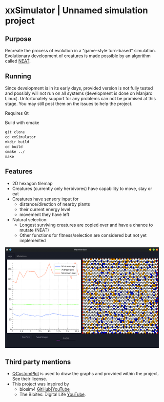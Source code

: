 # xxSimulator | Unnamed simulation project

## Purpose
Recreate the process of evolution in a "game-style turn-based" simulation. Evolutionary development of creatures is made possible by an algorithm called [NEAT](http://nn.cs.utexas.edu/downloads/papers/stanley.ec02.pdf).

## Running
Since development is in its early days, provided version is not fully tested and possibly will not run on all systems (development is done on Manjaro Linux). Unfortunately support for any problems can not be promised at this stage. You may still post them on the issues to help the project.

Requires Qt

Build with cmake
```
git clone
cd xxSimulator
mkdir build
cd build
cmake ../ 
make
```

## Features
- 2D hexagon tilemap
- Creatures (currently only herbivores) have capability to move, stay or eat
- Creatures have sensory input for 
  - distance/direction of nearby plants
  - their current energy level
  - movement they have left
- Natural selection
  - Longest surviving creatures are copied over and have a chance to mutate (NEAT)
  - Other functions for fitness/selection are considered but not yet implemented

![Screenshot](./screenshot.png "screenshot")

## Third party mentions
- [QCustomPlot](https://www.qcustomplot.com/) is used to draw the graphs and provided within the project. See their license.
- This project was inspired by 
  - biosim4 [GitHub](https://github.com/davidrmiller/biosim4)|[YouTube](https://www.youtube.com/watch?v=N3tRFayqVtk)
  - The Bibites: Digital Life [YouTube](https://www.youtube.com/c/TheBibitesDigitalLife/videos).